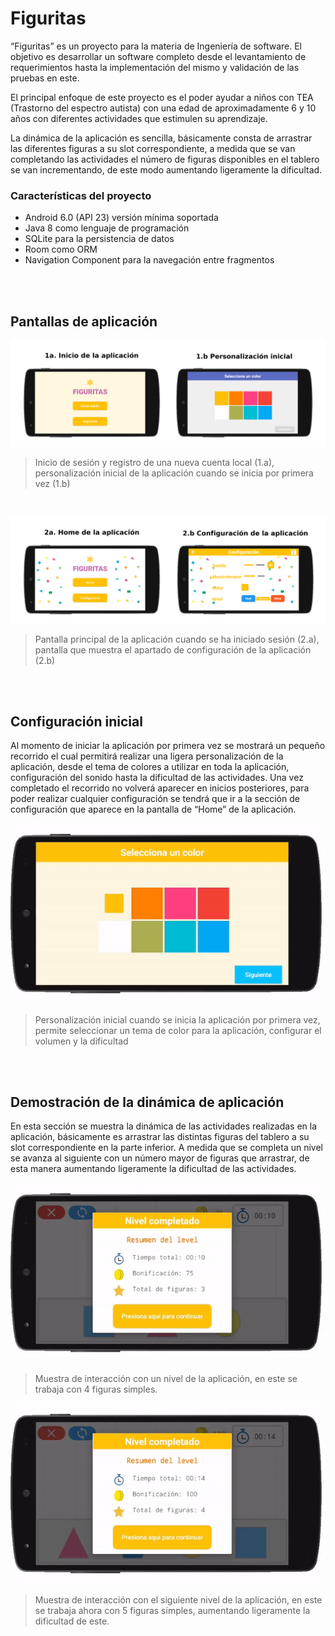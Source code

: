 # Figuritas

“Figuritas” es un proyecto para la materia de Ingeniería de software. El objetivo es desarrollar un software completo desde el levantamiento de requerimientos hasta la implementación del mismo y validación de las pruebas en este.

El principal enfoque de este proyecto es el poder ayudar a niños con TEA (Trastorno del espectro autista) con una edad de aproximadamente 6 y 10 años con diferentes actividades que estimulen su aprendizaje. 

La dinámica de la aplicación es sencilla, básicamente consta de arrastrar las diferentes figuras a su slot correspondiente, a medida que se van completando las actividades el número de figuras disponibles en el tablero se van incrementando, de este modo aumentando ligeramente la dificultad. 

### Características del proyecto 

- Android 6.0 (API 23) versión mínima soportada
- Java 8 como lenguaje de programación
- SQLite para la persistencia de datos
- Room como ORM
- Navigation Component para la navegación entre fragmentos


<br>
<br>

## Pantallas de aplicación

![Login game](Documentation/Inicio.png)

> Inicio de sesión y registro de una nueva cuenta local (1.a), personalización inicial de la aplicación cuando se inicia por primera vez (1.b)

<br>

![Home game](Documentation/home.PNG)

> Pantalla principal de la aplicación cuando se ha iniciado sesión (2.a), pantalla que muestra el apartado de configuración de la aplicación (2.b)

<br>
<br>

## Configuración inicial

Al momento de iniciar la aplicación por primera vez se mostrará un pequeño recorrido el cual permitirá realizar una ligera personalización de la aplicación, desde el tema de colores a utilizar en toda la aplicación, configuración del sonido hasta la dificultad de las actividades. Una vez completado el recorrido no volverá aparecer en inicios posteriores, para poder realizar cualquier configuración se tendrá que ir a la sección de configuración que aparece en la pantalla de “Home” de la aplicación.


![Init config](Documentation/init-config.gif)

> Personalización inicial cuando se inicia la aplicación por primera vez, permite seleccionar un tema de color para la aplicación, configurar el volumen y la dificultad 


<br>
<br>

## Demostración de la dinámica de aplicación 

En esta sección se muestra la dinámica de las actividades realizadas en la aplicación, básicamente es arrastrar las distintas figuras del tablero a su slot correspondiente en la parte inferior. A medida que se completa un nivel se avanza al siguiente con un número mayor de figuras que arrastrar, de esta manera aumentando ligeramente la dificultad de las actividades.

![Gameplay](Documentation/gameplay.gif)

> Muestra de interacción con un nivel de la aplicación, en este se trabaja con 4 figuras simples.

![Gameplay](Documentation/gameplay-2.gif)

> Muestra de interacción con el siguiente nivel de la aplicación, en este se trabaja ahora con 5 figuras simples, aumentando ligeramente la dificultad de este. 
